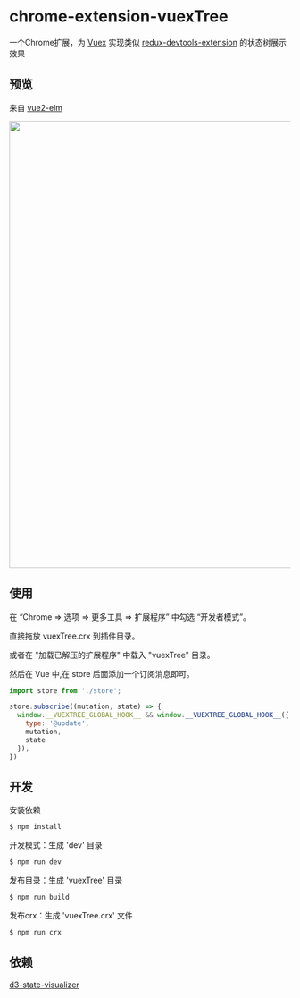 # chrome-extension-vuexTree

一个Chrome扩展，为 [Vuex](https://github.com/vuejs/vuex) 实现类似 [redux-devtools-extension](https://github.com/zalmoxisus/redux-devtools-extension) 的状态树展示效果


## 预览
来自 [vue2-elm](https://github.com/bailicangdu/vue2-elm)

<img src='https://raw.githubusercontent.com/zhw2590582/chrome-extension-vuexTree/master/preview01.gif' width='800px'>


## 使用
在 “Chrome => 选项 => 更多工具 => 扩展程序” 中勾选 “开发者模式”。

直接拖放 vuexTree.crx 到插件目录。

或者在 "加载已解压的扩展程序" 中载入 "vuexTree" 目录。

然后在 Vue 中,在 store 后面添加一个订阅消息即可。
```js
import store from './store';

store.subscribe((mutation, state) => {
  window.__VUEXTREE_GLOBAL_HOOK__ && window.__VUEXTREE_GLOBAL_HOOK__({
    type: '@update',
    mutation,
    state
  });
})

```

## 开发

安装依赖
```sh
$ npm install
```

开发模式：生成 'dev' 目录
```sh
$ npm run dev
```

发布目录：生成 'vuexTree' 目录
```sh
$ npm run build
```

发布crx：生成 'vuexTree.crx' 文件
```sh
$ npm run crx
```

## 依赖
[d3-state-visualizer](https://github.com/romseguy/d3-state-visualizer)
